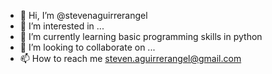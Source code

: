 - 👋 Hi, I’m @stevenaguirrerangel
- 👀 I’m interested in ...
- 🌱 I’m currently learning basic programming skills in python
- 💞️ I’m looking to collaborate on ...
- 📫 How to reach me steven.aguirrerangel@gmail.com

<!---
stevenaguirrerangel/stevenaguirrerangel is a ✨ special ✨ repository because its `README.md` (this file) appears on your GitHub profile.
You can click the Preview link to take a look at your changes.
--->
